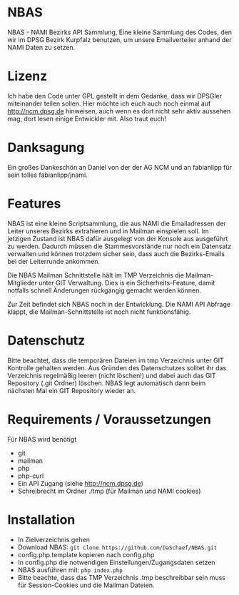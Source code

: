 # NBAS
NBAS - NAMI Bezirks API Sammlung, Eine kleine Sammlung des Codes, den wir im DPSG Bezirk Kurpfalz benutzen, um unsere Emailverteiler anhand der NAMI Daten zu setzen.

# Lizenz
Ich habe den Code unter GPL gestellt in dem Gedanke, dass wir DPSGler miteinander teilen sollen. Hier möchte ich euch auch noch einmal auf http://ncm.dpsg.de hinweisen,
auch wenn es dort nicht sehr aktiv aussehen mag, dort lesen einige Entwickler mit. Also traut euch!

# Danksagung
Ein großes Dankeschön an Daniel von der der AG NCM und an fabianlipp für sein tolles fabianlipp/jnami.

# Features
NBAS ist eine kleine Scriptsammlung, die aus NAMI die Emailadressen der Leiter unseres Bezirks extrahieren und in Mailman einspielen soll.
Im jetzigen Zustand ist NBAS dafür ausgelegt von der Konsole aus ausgeführt zu werden.
Dadurch müssen die Stammesvorstände nur noch ein Datensatz verwalten und können trotzdem sicher sein, dass auch die Bezirks-Emails bei der Leiterrunde ankommen.

Die NBAS Mailman Schnittstelle hält im TMP Verzeichnis die Mailman-Mitglieder unter GIT Verwaltung.
Dies is ein Sicherheits-Feature, damit notfalls schnell Änderungen rückgängig gemacht werden können.

Zur Zeit befindet sich NBAS noch in der Entwicklung.
Die NAMI API Abfrage klappt, die Mailman-Schnittstelle ist noch nicht funktionsfähig.

# Datenschutz
Bitte beachtet, dass die temporären Dateien im tmp Verzeichnis unter GIT Kontrolle gehalten werden.
Aus Gründen des Datenschutzes solltet ihr das Verzeichnis regelmäßig leeren (nicht löschen!) und dabei auch
das GIT Repository (.git Ordner) löschen.
NBAS legt automatisch dann beim nächsten Mal ein GIT Repository wieder an.

# Requirements / Voraussetzungen
Für NBAS wird benötigt
- git
- mailman
- php
- php-curl
- Ein API Zugang (siehe http://ncm.dpsg.de)
- Schreibrecht im Ordner ./tmp (für Mailman und NAMI cookies)

# Installation
- In Zielverzeichnis gehen
- Download NBAS:
`git clone https://github.com/DaSchaef/NBAS.git`
- config.php.template kopieren nach config.php
- In config.php die notwendigen Einstellungen/Zugangsdaten setzen
- NBAS ausführen mit:
`php index.php`
- Bitte beachte, dass das TMP Verzeichnis .tmp beschreibbar sein muss für Session-Cookies und die Mailman Dateien.
